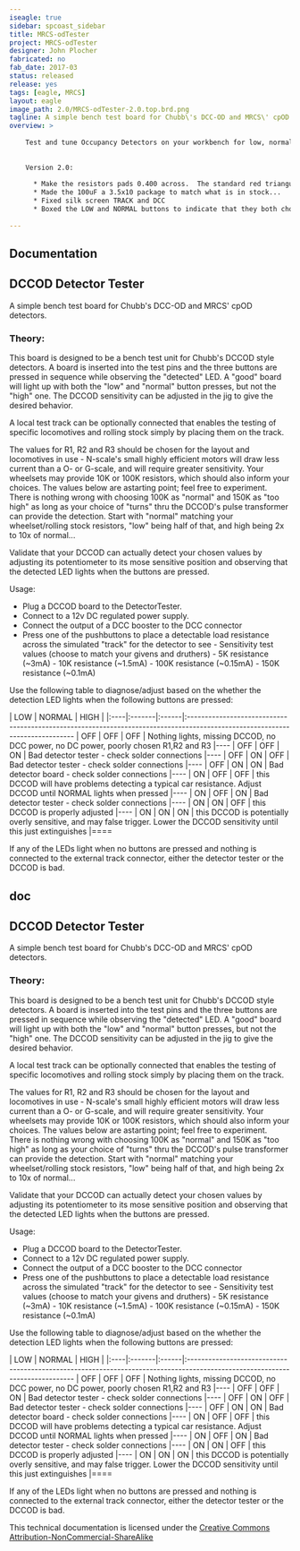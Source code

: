 ```yaml
---
iseagle: true
sidebar: spcoast_sidebar
title: MRCS-odTester
project: MRCS-odTester
designer: John Plocher
fabricated: no
fab_date: 2017-03
status: released
release: yes
tags: [eagle, MRCS]
layout: eagle
image_path: 2.0/MRCS-odTester-2.0.top.brd.png
tagline: A simple bench test board for Chubb\'s DCC-OD and MRCS\' cpOD detectors.
overview: >
    
    Test and tune Occupancy Detectors on your workbench for low, normal or high sensitivity
    
    
    Version 2.0:
    
      * Make the resistors pads 0.400 across.  The standard red triangular benders only go down to 0.400 so bending to 0.300 requires doing it manually.
      * Made the 100uF a 3.5x10 package to match what is in stock...
      * Fixed silk screen TRACK and DCC
      * Boxed the LOW and NORMAL buttons to indicate that they both chould trigger, and the HIGH one should not
    
---
```


## Documentation

## DCCOD Detector Tester

A simple bench test board for Chubb\'s DCC-OD and MRCS\' cpOD detectors.

### Theory:

This board is designed to be a bench test unit for Chubb\'s DCCOD style
detectors. A board is inserted into the test pins and the three buttons
are pressed in sequence while observing the \"detected\" LED. A \"good\"
board will light up with both the \"low\" and \"normal\" button presses,
but not the \"high\" one. The DCCOD sensitivity can be adjusted in the
jig to give the desired behavior.


A local test track can be optionally connected that enables the testing
of specific locomotives and rolling stock simply by placing them on the
track.


The values for R1, R2 and R3 should be chosen for the layout and
locomotives in use - N-scale\'s small highly efficient motors will draw
less current than a O- or G-scale, and will require greater sensitivity.
Your wheelsets may provide 10K or 100K resistors, which should also
inform your choices. The values below are astarting point; feel free to
experiment. There is nothing wrong with choosing 100K as \"normal\" and
150K as \"too high\" as long as your choice of \"turns\" thru the
DCCOD\'s pulse transformer can provide the detection. Start with
\"normal\" matching your wheelset/rolling stock resistors, \"low\" being
half of that, and high being 2x to 10x of normal\...


Validate that your DCCOD can actually detect your chosen values by
adjusting its potentiometer to its mose sensitive position and observing
that the detected LED lights when the buttons are pressed.


Usage:


  -   Plug a DCCOD board to the DetectorTester.
  -   Connect to a 12v DC regulated power supply.
  -   Connect the output of a DCC booster to the DCC connector
  -   Press one of the pushbuttons to place a detectable load resistance across the simulated \"track\" for the detector to see
    -   Sensitivity test values (choose to match your givens and druthers)
    -   5K resistance (\~3mA)
    -   10K resistance (\~1.5mA)
    -   100K resistance (\~0.15mA)
    -   150K resistance (\~0.1mA)

Use the following table to diagnose/adjust based on the whether the
detection LED lights when the following buttons are pressed:

| LOW | NORMAL | HIGH  | 
|:----|:-------|:------|:----------------------------------------------------------------------------------------------------------------------------
| OFF | OFF    | OFF   | Nothing lights, missing DCCOD, no DCC power, no DC power, poorly chosen R1,R2 and R3
|----
| OFF | OFF    | ON    | Bad detector tester - check solder connections
|----
| OFF | ON     | OFF   | Bad detector tester - check solder connections
|----
| OFF | ON     | ON    | Bad detector board - check solder connections
|----
| ON  | OFF    | OFF   | this DCCOD will have problems detecting a typical car resistance. Adjust DCCOD until NORMAL lights when pressed
|----
| ON  | OFF    | ON    | Bad detector tester - check solder connections
|----
| ON  | ON     | OFF   | this DCCOD is properly adjusted
|----
| ON  | ON     | ON    | this DCCOD is potentially overly sensitive, and may false trigger. Lower the DCCOD sensitivity until this just extinguishes
|====


If any of the LEDs light when no buttons are pressed and nothing is connected to the external track connector, either the detector tester or the DCCOD is bad.

## doc

## DCCOD Detector Tester

A simple bench test board for Chubb\'s DCC-OD and MRCS\' cpOD detectors.

### Theory:

This board is designed to be a bench test unit for Chubb\'s DCCOD style
detectors. A board is inserted into the test pins and the three buttons
are pressed in sequence while observing the \"detected\" LED. A \"good\"
board will light up with both the \"low\" and \"normal\" button presses,
but not the \"high\" one. The DCCOD sensitivity can be adjusted in the
jig to give the desired behavior.


A local test track can be optionally connected that enables the testing
of specific locomotives and rolling stock simply by placing them on the
track.


The values for R1, R2 and R3 should be chosen for the layout and
locomotives in use - N-scale\'s small highly efficient motors will draw
less current than a O- or G-scale, and will require greater sensitivity.
Your wheelsets may provide 10K or 100K resistors, which should also
inform your choices. The values below are astarting point; feel free to
experiment. There is nothing wrong with choosing 100K as \"normal\" and
150K as \"too high\" as long as your choice of \"turns\" thru the
DCCOD\'s pulse transformer can provide the detection. Start with
\"normal\" matching your wheelset/rolling stock resistors, \"low\" being
half of that, and high being 2x to 10x of normal\...


Validate that your DCCOD can actually detect your chosen values by
adjusting its potentiometer to its mose sensitive position and observing
that the detected LED lights when the buttons are pressed.


Usage:


  -   Plug a DCCOD board to the DetectorTester.
  -   Connect to a 12v DC regulated power supply.
  -   Connect the output of a DCC booster to the DCC connector
  -   Press one of the pushbuttons to place a detectable load resistance across the simulated \"track\" for the detector to see
    -   Sensitivity test values (choose to match your givens and druthers)
    -   5K resistance (\~3mA)
    -   10K resistance (\~1.5mA)
    -   100K resistance (\~0.15mA)
    -   150K resistance (\~0.1mA)

Use the following table to diagnose/adjust based on the whether the
detection LED lights when the following buttons are pressed:

| LOW | NORMAL | HIGH  | 
|:----|:-------|:------|:----------------------------------------------------------------------------------------------------------------------------
| OFF | OFF    | OFF   | Nothing lights, missing DCCOD, no DCC power, no DC power, poorly chosen R1,R2 and R3
|----
| OFF | OFF    | ON    | Bad detector tester - check solder connections
|----
| OFF | ON     | OFF   | Bad detector tester - check solder connections
|----
| OFF | ON     | ON    | Bad detector board - check solder connections
|----
| ON  | OFF    | OFF   | this DCCOD will have problems detecting a typical car resistance. Adjust DCCOD until NORMAL lights when pressed
|----
| ON  | OFF    | ON    | Bad detector tester - check solder connections
|----
| ON  | ON     | OFF   | this DCCOD is properly adjusted
|----
| ON  | ON     | ON    | this DCCOD is potentially overly sensitive, and may false trigger. Lower the DCCOD sensitivity until this just extinguishes
|====


If any of the LEDs light when no buttons are pressed and nothing is connected to the external track connector, either the detector tester or the DCCOD is bad.


This technical documentation is licensed under the [Creative Commons Attribution-NonCommercial-ShareAlike](https://creativecommons.org/licenses/by-nc-sa/3.0/)

